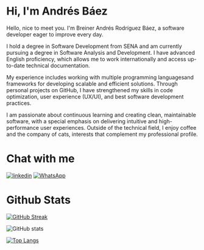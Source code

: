 
# Hi, I'm Andrés Báez

Hello, nice to meet you. I'm Breiner Andrés Rodríguez Báez, a software developer eager to improve every day.

I hold a degree in Software Development from SENA and am currently pursuing a degree in Software Analysis and Development. I have advanced English proficiency, which allows me to work internationally and access up-to-date technical documentation.

My experience includes working with multiple programming languages ​​and frameworks for developing scalable and efficient solutions. Through personal projects on GitHub, I have strengthened my skills in code optimization, user experience (UX/UI), and best software development practices.

I am passionate about continuous learning and creating clean, maintainable software, with a special emphasis on delivering intuitive and high-performance user experiences. Outside of the technical field, I enjoy coffee and the company of cats, interests that complement my professional profile.

# Chat with me
[![linkedin](https://img.shields.io/badge/linkedin-0A66C2?style=for-the-badge&logo=linkedin&logoColor=white)](https://www.linkedin.com/in/breiner-andr%C3%A9s-rodr%C3%ADguez-b%C3%A1ez-379182364/)
[![WhatsApp](https://img.shields.io/badge/whatsapp-0ac266?style=for-the-badge&logo=whatsapp&logoColor=white)](https://wa.me/573212374198
)

# Github Stats
[![GitHub Streak](https://github-readme-streak-stats.herokuapp.com?user=programmerbaez&theme=onedark&short_numbers=true)](https://git.io/streak-stats)

![GitHub stats](https://github-readme-stats.vercel.app/api?username=anuraghazra&show_icons=true&theme=onedark)

[![Top Langs](https://github-readme-stats.vercel.app/api/top-langs/?username=anuraghazra&layout=donut)](https://github.com/anuraghazra/github-readme-stats)

